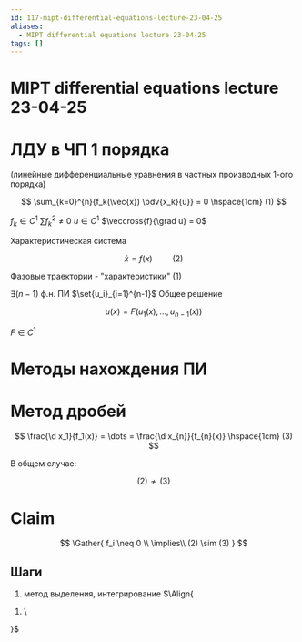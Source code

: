 ```yaml
---
id: 117-mipt-differential-equations-lecture-23-04-25
aliases:
  - MIPT differential equations lecture 23-04-25
tags: []
---
```


# MIPT differential equations lecture 23-04-25

# ЛДУ в ЧП 1 порядка

(линейные дифференциальные уравнения в частных производных 1-ого порядка)

$$
\sum_{k=0}^{n}{f_k(\vec{x}) \pdv{x_k}{u}} = 0 \hspace{1cm} (1)
$$

$f_k \in C^1$
$\sum f_k^2 \neq 0$
$u \in C^1$
$\veccross{f}{\grad u} = 0$

Характеристическая система

$$
\dot{x} = f(x) \hspace{1cm} (2)
$$

Фазовые траектории - "характеристики" (1)

$\exists (n-1)$ ф.н. ПИ $\set{u_i}_{i=1}^{n-1}$
Общее решение

$$
u(x) = F(u_1(x), \ldots, u_{n-1}(x))
$$

$F \in C^1$

# Методы нахождения ПИ

# Метод дробей

$$
\frac{\d x_1}{f_1(x)} = \dots = \frac{\d x_{n}}{f_{n}(x)} \hspace{1cm} (3)
$$

В общем случае:

$$
(2) \nsim (3)
$$

# Claim

$$
\Gather{
f_i \neq 0 \\
\implies\\
(2) \sim (3)
}
$$

## Шаги

1. метод выделения, интегрирование
$\Align{
1) \\

}$

